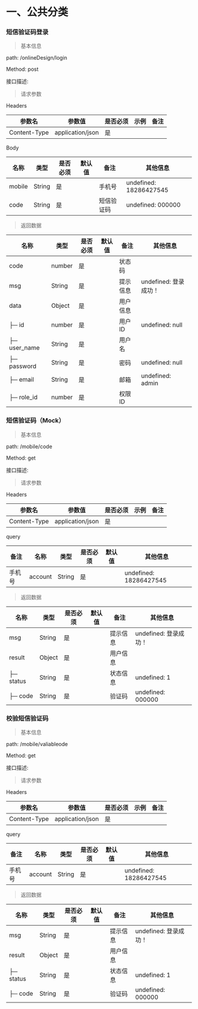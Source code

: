 # 一、公共分类

### 短信验证码登录

> 基本信息

path: /onlineDesign/login

Method: post

接口描述: 

> 请求参数

Headers

| 参数名       | 参数值           | 是否必须 | 示例 | 备注 |
| ------------ | ---------------- | -------- | ---- | ---- |
| Content-Type | application/json | 是       |      |      |

Body

| 名称   | 类型   | 是否必须 | 默认值 | 备注       | 其他信息               |
| ------ | ------ | -------- | ------ | ---------- | ---------------------- |
| mobile | String | 是       |        | 手机号     | undefined: 18286427545 |
| code   | String | 是       |        | 短信验证码 | undefined: 000000      |

> 返回数据

| 名称         | 类型   | 是否必须 | 默认值 | 备注     | 其他信息              |
| ------------ | ------ | -------- | ------ | -------- | --------------------- |
| code         | number | 是       |        | 状态码   |                       |
| msg          | String | 是       |        | 提示信息 | undefined: 登录成功！ |
| data         | Object | 是       |        | 用户信息 |                       |
| ├─ id        | number | 是       |        | 用户ID   | undefined: null       |
| ├─ user_name | String | 是       |        | 用户名   |                       |
| ├─ password  | String | 是       |        | 密码     | undefined: null       |
| ├─ email     | String | 是       |        | 邮箱     | undefined: admin      |
| ├─ role_id   | number | 是       |        | 权限ID   |                       |

### 短信验证码（Mock）

> 基本信息

path: /mobile/code

Method: get

接口描述: 

> 请求参数

Headers

| 参数名       | 参数值           | 是否必须 | 示例 | 备注 |
| ------------ | ---------------- | -------- | ---- | ---- |
| Content-Type | application/json | 是       |      |      |

query

| 备注   | 名称    | 类型   | 是否必须 | 默认值 | 其他信息               |
| ------ | ------- | ------ | -------- | ------ | ---------------------- |
| 手机号 | account | String | 是       |        | undefined: 18286427545 |

> 返回数据

| 名称      | 类型   | 是否必须 | 默认值 | 备注     | 其他信息              |
| --------- | ------ | -------- | ------ | -------- | --------------------- |
| msg       | String | 是       |        | 提示信息 | undefined: 登录成功！ |
| result    | Object | 是       |        | 用户信息 |                       |
| ├─ status | String | 是       |        | 状态信息 | undefined: 1          |
| ├─ code   | String | 是       |        | 验证码   | undefined: 000000     |

### 校验短信验证码

> 基本信息

path: /mobile/valiableode

Method: get

接口描述: 

> 请求参数

Headers

| 参数名       | 参数值           | 是否必须 | 示例 | 备注 |
| ------------ | ---------------- | -------- | ---- | ---- |
| Content-Type | application/json | 是       |      |      |

query

| 备注   | 名称    | 类型   | 是否必须 | 默认值 | 其他信息               |
| ------ | ------- | ------ | -------- | ------ | ---------------------- |
| 手机号 | account | String | 是       |        | undefined: 18286427545 |

> 返回数据

| 名称      | 类型   | 是否必须 | 默认值 | 备注     | 其他信息              |
| --------- | ------ | -------- | ------ | -------- | --------------------- |
| msg       | String | 是       |        | 提示信息 | undefined: 登录成功！ |
| result    | Object | 是       |        | 用户信息 |                       |
| ├─ status | String | 是       |        | 状态信息 | undefined: 1          |
| ├─ code   | String | 是       |        | 验证码   | undefined: 000000     |


